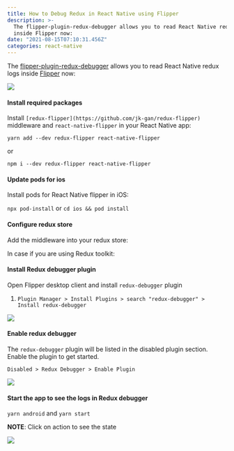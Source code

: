 ```yaml
---
title: How to Debug Redux in React Native using Flipper
description: >-
  The flipper-plugin-redux-debugger allows you to read React Native redux logs
  inside Flipper now:
date: "2021-08-15T07:10:31.456Z"
categories: react-native
---
```


The [flipper-plugin-redux-debugger](https://classic.yarnpkg.com/en/package/flipper-plugin-redux-debugger) allows you to read React Native redux logs inside [Flipper](https://fbflipper.com/) now:

![](/images/1__Zci4wV7eHmxYsr5ebUQfvA.png)

#### Install required packages

Install `[redux-flipper](https://github.com/jk-gan/redux-flipper)` middleware and `react-native-flipper` in your React Native app:

```
yarn add --dev redux-flipper react-native-flipper
```

or

```
npm i --dev redux-flipper react-native-flipper
```

#### Update pods for ios

Install pods for React Native flipper in iOS:

`npx pod-install` or `cd ios && pod install`

#### Configure redux store

Add the middleware into your redux store:

In case if you are using Redux toolkit:

#### Install Redux debugger plugin

Open Flipper desktop client and install `redux-debugger` plugin

1.  `Plugin Manager > Install Plugins > search "redux-debugger" > Install redux-debugger`

![](/images/1__xmU__0mAmfBvkMbVNKlVdrg.gif)

#### Enable redux debugger

The `redux-debugger` plugin will be listed in the disabled plugin section. Enable the plugin to get started.

```
Disabled > Redux Debugger > Enable Plugin
```

![](/images/1__HIXzvdYYHmSKfAac72__Heg.gif)

#### Start the app to see the logs in Redux debugger

`yarn android` and `yarn start`

**NOTE**: Click on action to see the state

![](/images/1__tXVljblKZ1LJwzvjP6x81Q.png)
